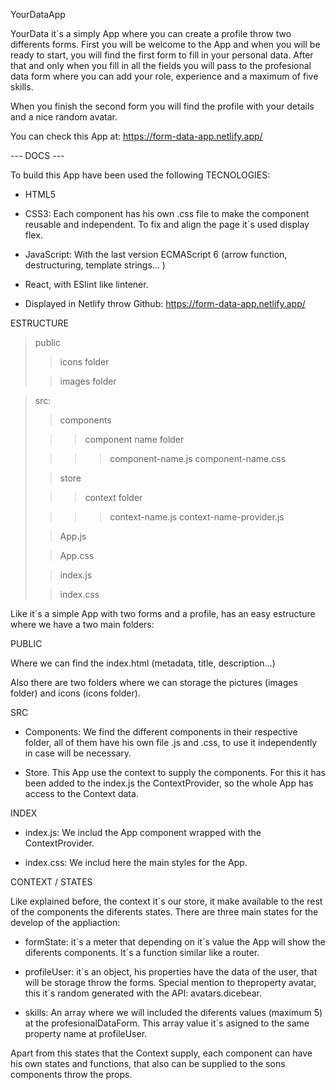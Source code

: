YourDataApp

YourData it´s a simply App where you can create a profile throw two differents forms.
First you will be welcome to the App and when you will be ready to start, you will find the first form to fill in your personal data. After that and only when you fill in all the fields you will pass to the profesional data form where you can add your role, experience and a maximum of five skills.

When you finish the second form you will find the profile with your details and a nice random avatar.

You can check this App at: https://form-data-app.netlify.app/

--- DOCS ---

To build this App have been used the following TECNOLOGIES:

- HTML5

- CSS3: Each component has his own .css file to make the component reusable and independent. To fix and align the page it´s used display flex.

- JavaScript: With the last version ECMAScript 6 (arrow function, destructuring, template strings... )

- React, with ESlint like lintener.

- Displayed in Netlify throw Github: https://form-data-app.netlify.app/

ESTRUCTURE

> public
>
> > icons folder
>
> > images folder

> src:
>
> > components
>
> > > component name folder
>
> > > > component-name.js
> > > > component-name.css
>
> > store
>
> > > context folder
>
> > > > context-name.js
> > > > context-name-provider.js
>
> > App.js
>
> > App.css
>
> > index.js
>
> > index.css

Like it´s a simple App with two forms and a profile, has an easy estructure where we have a two main folders:

PUBLIC

Where we can find the index.html (metadata, title, description...)

Also there are two folders where we can storage the pictures (images folder) and icons (icons folder).

SRC

- Components: We find the different components in their respective folder, all of them have his own file .js and .css, to use it independently in case will be necessary.

- Store. This App use the context to supply the components. For this it has been added to the index.js the ContextProvider, so the whole App has access to the Context data.

INDEX

- index.js: We includ the App component wrapped with the ContextProvider.

- index.css: We includ here the main styles for the App.

CONTEXT / STATES

Like explained before, the context it´s our store, it make available to the rest of the components the diferents states. There are three main states for the develop of the appliaction:

- formState: it´s a meter that depending on it´s value the App will show the diferents components. It´s a function similar like a router.

- profileUser: it´s an object, his properties have the data of the user, that will be storage throw the forms. Special mention to theproperty avatar, this it´s random generated with the API: avatars.dicebear.

- skills: An array where we will included the diferents values (maximum 5) at the profesionalDataForm. This array value it´s asigned to the same property name at profileUser.

Apart from this states that the Context supply, each component can have his own states and functions, that also can be supplied to the sons components throw the props.
